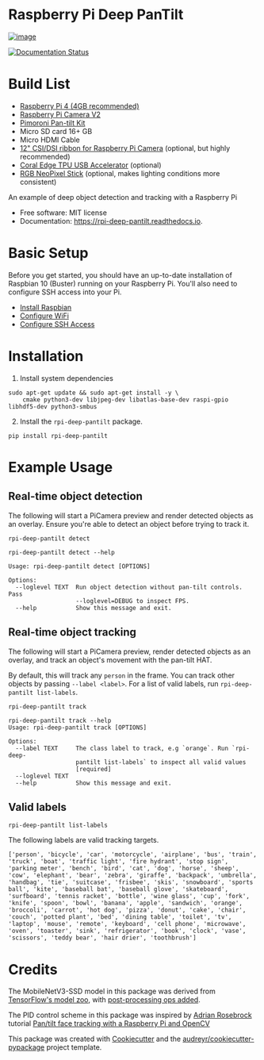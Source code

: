 # Raspberry Pi Deep PanTilt

[![image](https://img.shields.io/pypi/v/rpi_deep_pantilt.svg)](https://pypi.python.org/pypi/rpi-deep-pantilt)

<!-- [![image](https://img.shields.io/travis/leigh-johnson/rpi_deep_pantilt.svg)](https://travis-ci.org/leigh-johnson/rpi_deep_pantilt) -->

[![Documentation
Status](https://readthedocs.org/projects/rpi-deep-pantilt/badge/?version=latest)](https://rpi-deep-pantilt.readthedocs.io/en/latest/?badge=latest)

# Build List

  - [Raspberry Pi 4 (4GB recommended)](https://www.raspberrypi.org/products/raspberry-pi-4-model-b/)
  - [Raspberry Pi Camera V2](https://www.raspberrypi.org/products/camera-module-v2/)
  - [Pimoroni Pan-tilt Kit](https://shop.pimoroni.com/products/pan-tilt-hat?variant=22408353287)
  - Micro SD card 16+ GB
  - Micro HDMI Cable
  - [12" CSI/DSI ribbon for Raspberry Pi Camera](https://www.adafruit.com/product/1648) (optional, but highly recommended)
  - [Coral Edge TPU USB Accelerator](https://coral.withgoogle.com/products/accelerator) (optional)
  - [RGB NeoPixel Stick](https://www.adafruit.com/product/1426) (optional, makes lighting conditions more consistent)

An example of deep object detection and tracking with a Raspberry Pi

  - Free software: MIT license
  - Documentation: <https://rpi-deep-pantilt.readthedocs.io>.

# Basic Setup

Before you get started, you should have an up-to-date installation of Raspbian 10 (Buster) running on your Raspberry Pi. You'll also need to configure SSH access into your Pi. 

* [Install Raspbian](https://www.raspberrypi.org/documentation/installation/installing-images/README.md)
* [Configure WiFi](https://www.raspberrypi.org/forums/viewtopic.php?t=191252)
* [Configure SSH Access](https://www.raspberrypi.org/documentation/remote-access/ssh/)

# Installation

1. Install system dependencies

```
sudo apt-get update && sudo apt-get install -y \
    cmake python3-dev libjpeg-dev libatlas-base-dev raspi-gpio libhdf5-dev python3-smbus
```

2. Install the `rpi-deep-pantilt` package.
```
pip install rpi-deep-pantilt
```

# Example Usage

## Real-time object detection

The following will start a PiCamera preview and render detected objects as an overlay. Ensure you're able to detect an object before trying to track it. 

`rpi-deep-pantilt detect`

```
rpi-deep-pantilt detect --help

Usage: rpi-deep-pantilt detect [OPTIONS]

Options:
  --loglevel TEXT  Run object detection without pan-tilt controls. Pass
                   --loglevel=DEBUG to inspect FPS.
  --help           Show this message and exit.
```

## Real-time object tracking

The following will start a PiCamera preview, render detected objects as an overlay, and track an object's movement with the pan-tilt HAT. 

By default, this will track any `person` in the frame. You can track other objects by passing `--label <label>`. For a list of valid labels, run `rpi-deep-pantilt list-labels`. 

`rpi-deep-pantilt track`

```
rpi-deep-pantilt track --help 
Usage: rpi-deep-pantilt track [OPTIONS]

Options:
  --label TEXT     The class label to track, e.g `orange`. Run `rpi-deep-
                   pantilt list-labels` to inspect all valid values
                   [required]
  --loglevel TEXT
  --help           Show this message and exit.
```

## Valid labels

`rpi-deep-pantilt list-labels`

The following labels are valid tracking targets.

```
['person', 'bicycle', 'car', 'motorcycle', 'airplane', 'bus', 'train', 'truck', 'boat', 'traffic light', 'fire hydrant', 'stop sign', 'parking meter', 'bench', 'bird', 'cat', 'dog', 'horse', 'sheep', 'cow', 'elephant', 'bear', 'zebra', 'giraffe', 'backpack', 'umbrella', 'handbag', 'tie', 'suitcase', 'frisbee', 'skis', 'snowboard', 'sports ball', 'kite', 'baseball bat', 'baseball glove', 'skateboard', 'surfboard', 'tennis racket', 'bottle', 'wine glass', 'cup', 'fork', 'knife', 'spoon', 'bowl', 'banana', 'apple', 'sandwich', 'orange', 'broccoli', 'carrot', 'hot dog', 'pizza', 'donut', 'cake', 'chair', 'couch', 'potted plant', 'bed', 'dining table', 'toilet', 'tv', 'laptop', 'mouse', 'remote', 'keyboard', 'cell phone', 'microwave', 'oven', 'toaster', 'sink', 'refrigerator', 'book', 'clock', 'vase', 'scissors', 'teddy bear', 'hair drier', 'toothbrush']
```

# Credits

The MobileNetV3-SSD model in this package was derived from [TensorFlow's model zoo](https://github.com/tensorflow/models/blob/master/research/object_detection/g3doc/detection_model_zoo.md), with [post-processing ops added](https://gist.github.com/leigh-johnson/155264e343402c761c03bc0640074d8c).

The PID control scheme in this package was inspired by [Adrian Rosebrock](https://github.com/jrosebr1) tutorial [Pan/tilt face tracking with a Raspberry Pi and OpenCV](https://www.pyimagesearch.com/2019/04/01/pan-tilt-face-tracking-with-a-raspberry-pi-and-opencv/)

This package was created with
[Cookiecutter](https://github.com/audreyr/cookiecutter) and the
[audreyr/cookiecutter-pypackage](https://github.com/audreyr/cookiecutter-pypackage)
project template.
